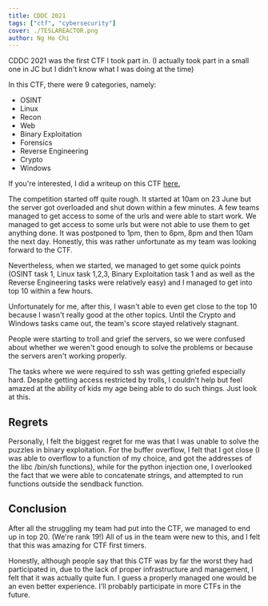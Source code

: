 ```yaml
---
title: CDDC 2021
tags: ["ctf", "cybersecurity"]
cover: ./TESLAREACTOR.png
author: Ng Ho Chi
---
```


<re-img src="TESLAREACTOR.png" title="CDDC"></re-img>

CDDC 2021 was the first CTF I took part in. (I actually took part in a small one in JC but I didn't know what I was doing at the time)

In this CTF, there were 9 categories, namely:

- OSINT
- Linux
- Recon
- Web
- Binary Exploitation
- Forensics
- Reverse Engineering
- Crypto
- Windows

If you're interested, I did a writeup on this CTF [here.](https://github.com/nghochi123/CTFWriteups/tree/main/CDDC21)

<re-img src="FINALTALLY.png"></re-img>

The competition started off quite rough. It started at 10am on 23 June but the server got overloaded and shut down within a few minutes. A few teams managed to get access to some of the urls and were able to start work. We managed to get access to some urls but were not able to use them to get anything done. It was postponed to 1pm, then to 6pm, 8pm and then 10am the next day. Honestly, this was rather unfortunate as my team was looking forward to the CTF.

Nevertheless, when we started, we managed to get some quick points (OSINT task 1, Linux task 1,2,3, Binary Exploitation task 1 and as well as the Reverse Engineering tasks were relatively easy) and I managed to get into top 10 within a few hours.

<re-img src="RANK.png"></re-img>

Unfortunately for me, after this, I wasn't able to even get close to the top 10 because I wasn't really good at the other topics. Until the Crypto and Windows tasks came out, the team's score stayed relatively stagnant.

People were starting to troll and grief the servers, so we were confused about whether we weren't good enough to solve the problems or because the servers aren't working properly.

The tasks where we were required to ssh was getting griefed especially hard. Despite getting access restricted by trolls, I couldn't help but feel amazed at the ability of kids my age being able to do such things. Just look at this.

<re-img src="RICK.jpg"></re-img>

## Regrets

Personally, I felt the biggest regret for me was that I was unable to solve the puzzles in binary exploitation. For the buffer overflow, I felt that I got close (I was able to overflow to a function of my choice, and got the addresses of the libc /bin/sh functions), while for the python injection one, I overlooked the fact that we were able to concatenate strings, and attempted to run functions outside the sendback function.

<re-img src="PYTHON.png"></re-img>
<re-img src="BOF.png"></re-img>

## Conclusion

After all the struggling my team had put into the CTF, we managed to end up in top 20. (We're rank 19!) All of us in the team were new to this, and I felt that this was amazing for CTF first timers.

<re-img src="FINALRANK.png"></re-img>

Honestly, although people say that this CTF was by far the worst they had participated in, due to the lack of proper infrastructure and management, I felt that it was actually quite fun. I guess a properly managed one would be an even better experience. I'll probably participate in more CTFs in the future.
